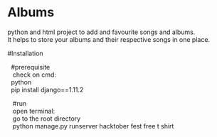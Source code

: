 # Albums
python and html project to add and favourite songs and albums.<br/>
It helps to store your albums and their respective songs in one place.


#Installation 
<p>
 &nbsp&nbsp#prerequisite<br/>
  &nbsp&nbsp&nbspcheck on cmd:<br/>
  &nbsp&nbsppython<br/>
  &nbsp&nbsppip install django==1.11.2<br/>
</p>
<p>
 &nbsp&nbsp&nbsp#run<br/>
  &nbsp&nbsp&nbspopen terminal: <br/>
   &nbsp&nbsp go to the root directory<br/>
   &nbsp&nbsp python manage.py runserver hacktober fest free t shirt
</p>
